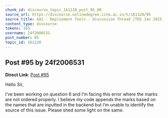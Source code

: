 ```yaml
---
chunk_id: discourse_topic_161120_post_95_00
source_url: https://discourse.onlinedegree.iitm.ac.in/t/161120/95
source_title: GA2 - Deployment Tools - Discussion Thread [TDS Jan 2025]
content_type: discourse
tokens: 103
username: 24f2006531
post_number: 95
topic_id: 161120
---
```


## Post #95 by 24f2006531

**Direct Link**: [Post #95](https://discourse.onlinedegree.iitm.ac.in/t/161120/95)

Hello Sir,

I’ve been working on question 6 and I’m facing this error where the marks are not ordered properly. I believe my code appends the marks based on the names that are inputted in the backend but I’m unable to identify the source of this issue. Please shed some light on the same.
